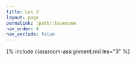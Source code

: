 ```yaml
---
title: Les 3
layout: page
permalink: :path/:basename
nav_order: 4
nav_exclude: false
---
```


{% include classroom-assignment.md les="3" %}

